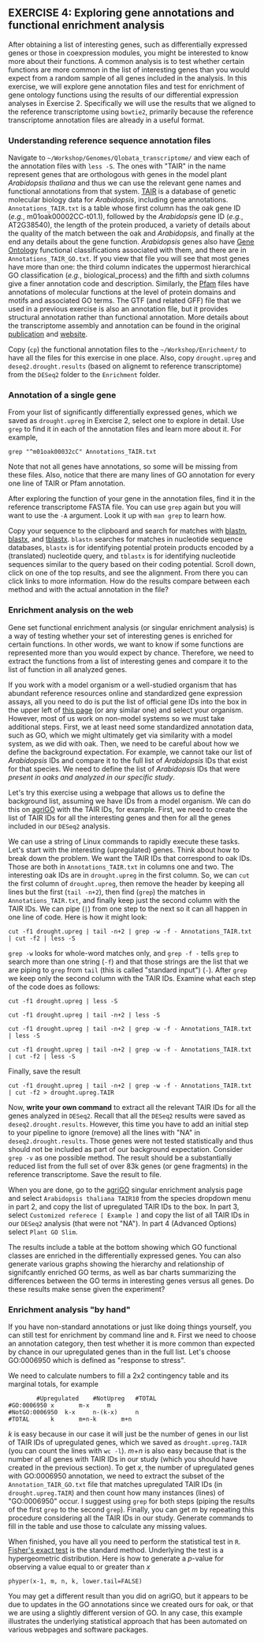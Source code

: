 ## EXERCISE 4: Exploring gene annotations and functional enrichment analysis

After obtaining a list of interesting genes, such as differentially expressed genes or those in coexpression modules, you might be interested to know more about their functions. A common analysis is to test whether certain functions are more common in the list of interesting genes than you would expect from a random sample of all genes included in the analysis. In this exercise, we will explore gene annotation files and test for enrichment of gene ontology functions using the results of our differential expression analyses in Exercise 2. Specifically we will use the results that we aligned to the reference transcriptome using `bowtie2`, primarily because the reference transcriptome  annotation files are already in a useful format. 

### Understanding reference sequence annotation files

Navigate to `~/Workshop/Genomes/Qlobata_transcriptome/` and view each of the annotation files with `less -S`. The ones with "TAIR" in the name represent genes that are orthologous with genes in the model plant *Arabidopsis thaliana* and thus we can use the relevant gene names and functional annotations from that system. [TAIR](https://www.arabidopsis.org/) is a database of genetic molecular biology data for *Arabidopsis*, including gene annotations. `Annotations_TAIR.txt` is a table whose first column has the oak gene ID (*e.g.*, m01oak00002CC-t01.1), followed by the *Arabidopsis* gene ID (*e.g.*, AT2G38540), the length of the protein produced, a variety of details about the quality of the match between the oak and *Arabidopsis*, and finally at the end any details about the gene function. *Arabidopsis* genes also have [Gene Ontology](http://www.geneontology.org/) functional classifications associated with them, and there are in `Annotations_TAIR_GO.txt`. If you view that file you will see that most genes have more than one: the third column indicates the uppermost hierarchical GO classification (*e.g.*, biological_process) and the fifth and sixth columns give a finer annotation code and description. Similarly,  the [Pfam](https://pfam.xfam.org/) files have annotations of molecular functions at the level of protein domains and motifs and associated GO terms. The GTF (and related GFF) file that we used in a previous exercise is also an annotation file, but it provides structural annotation rather than functional annotation. More details about the transcriptome assembly and annotation can be found in the original [publication](https://doi.org/10.1186/s12864-015-1761-4) and [website](http://genomes.mcdb.ucla.edu/OakTSA/).

Copy (`cp`) the functional annotation files to the `~/Workshop/Enrichment/` to have all the files for this exercise in one place. Also, copy `drought.upreg` and `deseq2.drought.results` (based on alignemt to reference transcriptome) from the `DESeq2` folder to the `Enrichment` folder.

### Annotation of a single gene

From your list of significantly differentially expressed genes, which we saved as `drought.upreg` in Exercise 2, select one to explore in detail. Use `grep` to find it in each of the annotation files and learn more about it. For example,

	grep "^m01oak00032cC" Annotations_TAIR.txt

Note that not all genes have annotations, so some will be missing from these files. Also, notice that there are many lines of GO annotation for every one line of TAIR or Pfam annotation. 

After exploring the function of your gene in the annotation files, find it in the reference transcriptome FASTA file. You can use `grep` again but you will want to use the `-A` argument. Look it up with `man grep` to learn how.

Copy your sequence to the clipboard and search for matches with [blastn](https://blast.ncbi.nlm.nih.gov/Blast.cgi?PROGRAM=blastn&PAGE_TYPE=BlastSearch&LINK_LOC=blasthome), [blastx](https://blast.ncbi.nlm.nih.gov/Blast.cgi?PROGRAM=blastx&PAGE_TYPE=BlastSearch&LINK_LOC=blasthome), and [tblastx](https://blast.ncbi.nlm.nih.gov/Blast.cgi?PAGE=Translations&PROGRAM=tblastx&PAGE_TYPE=BlastSearch&BLAST_SPEC=). `blastn` searches for matches in nucleotide sequence databases, `blastx` is for identifying potential protein products encoded by a (translated) nucleotide query, and `tblastx` is for identifying nucleotide sequences similar to the query based on their coding potential. Scroll down, click on one of the top results, and see the alignment. From there you can click links to more information. How do the results compare between each method and with the actual annotation in the file?

### Enrichment analysis on the web

Gene set functional enrichment analysis (or singular enrichment analysis) is a way of testing whether your set of interesting genes is enriched for certain functions. In other words, we want to know if some functions are represented more than you would expect by chance. Therefore, we need to extract the functions from a list of interesting genes and compare it to the list of function in all analyzed genes.

If you work with a model organism or a well-studied organism that has abundant reference resources online and standardized gene expression assays, all you need to do is put the list of official gene IDs into the box in the upper left of [this page](http://www.geneontology.org/) (or any similar one) and select your organism. However, most of us work on non-model systems so we must take additional steps. First, we at least need some standardized annotation data, such as GO, which we might ultimately get via similarity with a model system, as we did with oak. Then, we need to be careful about how we define the background expectation. For example, we cannot take our list of *Arabidopsis* IDs and compare it to the full list of *Arabidopsis* IDs that exist for that species. We need to define the list of *Arabidopsis* IDs that were *present in oaks and analyzed in our specific study*. 

Let's try this exercise using a webpage that allows us to define the background list, assuming we have IDs from a model organism. We can do this on [agriGO](http://bioinfo.cau.edu.cn/agriGO/analysis.php) with the TAIR IDs, for example. First, we need to create the list of TAIR IDs for all the interesting genes and then for all the genes included in our `DESeq2` analysis. 

We can use a string of Linux commands to rapidly execute these tasks. Let's start with the interesting (upregulated) genes. Think about how to break down the problem. We want the TAIR IDs that correspond to oak IDs. Those are both in `Annotations_TAIR.txt` in columns one and two. The interesting oak IDs are in `drought.upreg` in the first column. So, we can `cut` the first column of `drought.upreg`, then remove the header by keeping all lines but the first (`tail -n+2`), then find (`grep`) the matches in `Annotations_TAIR.txt`, and finally keep just the second column with the TAIR IDs. We can pipe (`|`) from one step to the next so it can all happen in one line of code. Here is how it might look:
	
	cut -f1 drought.upreg | tail -n+2 | grep -w -f - Annotations_TAIR.txt | cut -f2 | less -S

`grep -w` looks for whole-word matches only, and `grep -f -` tells `grep` to search more than one string (`-f`) and that those strings are the list that we are piping to `grep` from `tail` (this is called "standard input") (`-`). After `grep` we keep only the second column with the TAIR IDs. Examine what each step of the code does as follows:

	cut -f1 drought.upreg | less -S
	
	cut -f1 drought.upreg | tail -n+2 | less -S
	
	cut -f1 drought.upreg | tail -n+2 | grep -w -f - Annotations_TAIR.txt | less -S
	
	cut -f1 drought.upreg | tail -n+2 | grep -w -f - Annotations_TAIR.txt | cut -f2 | less -S
	
Finally, save the result

	cut -f1 drought.upreg | tail -n+2 | grep -w -f - Annotations_TAIR.txt | cut -f2 > drought.upreg.TAIR

Now, **write your own command** to extract all the relevant TAIR IDs for all the genes analyzed in `DESeq2`. Recall that all the `DESeq2` results were saved as `deseq2.drought.results`. However, this time you have to add an initial step to your pipeline to ignore (remove) all the lines with "NA" in `deseq2.drought.results`. Those genes were not tested statistically and thus should not be included as part of our background expectation. Consider `grep -v` as one possible method. The result should be a substantially reduced list from the full set of over 83k genes (or gene fragments) in the reference transcriptome. Save the result to file.

When you are done, go to the [agriGO](http://bioinfo.cau.edu.cn/agriGO/analysis.php) singular enrichment analysis page and select `Arabidopsis thaliana TAIR10` from the species dropdown menu in part 2, and copy the list of upregulated TAIR IDs to the box. In part 3, select `Customized referece [ Example ]` and copy the list of all TAIR IDs in our `DESeq2` analysis (that were not "NA"). In part 4 (Advanced Options) select `Plant GO Slim`.

The results include a table at the bottom showing which GO functional classes are enriched in the differentially expressed genes. You can also generate various graphs showing the hierarchy and relationship of signifcantly enriched GO terms, as well as bar charts summarizing the differences between the GO terms in interesting genes versus all genes. Do these results make sense given the experiment?

### Enrichment analysis "by hand"

If you have non-standard annotations or just like doing things yourself, you can still test for enrichment by command line and `R`. First we need to choose an annotation category, then test whether it is more common than expected by chance in our upregulated genes than in the full list. Let's choose GO:0006950 which is defined as "response to stress". 

We need to calculate numbers to fill a 2x2 contingency table and its marginal totals, for example

			#Upregulated	#NotUpreg	#TOTAL
	#GO:0006950	x		m-x		m
	#NotGO:0006950	k-x		n-(k-x)		n
	#TOTAL		k		m+n-k		m+n

*k* is easy because in our case it will just be the number of genes in our list of TAIR IDs of upregulated genes, which we saved as `drought.upreg.TAIR` (you can count the lines with `wc -l`). *m*+*n* is also easy because that is the number of all genes with TAIR IDs in our study (which you should have created in the previous section). To get *x*, the number of upregulated genes with GO:0006950 annotation, we need to extract the subset of the `Annotation_TAIR_GO.txt` file that matches upregulated TAIR IDs (in `drought.upreg.TAIR`) and then count how many instances (lines) of "GO:0006950" occur. I suggest using `grep` for both steps (piping the results of the first `grep` to the second `grep`). Finally, you can get *m* by repeating this procedure considering all the TAIR IDs in our study. Generate commands to fill in the table and use those to calculate any missing values.

When finished, you have all you need to perform the statistical test in `R`. [Fisher's exact test](https://en.wikipedia.org/wiki/Fisher%27s_exact_test) is the standard method. Underlying the test is a hypergeometric distribution. Here is how to generate a *p*-value for observing a value equal to or greater than *x*

	phyper(x-1, m, n, k, lower.tail=FALSE)

You may get a different result than you did on agriGO, but it appears to be due to updates in the GO annotations since we created ours for oak, or that we are using a slightly different version of GO. In any case, this example illustrates the underlying statistical approach that has been automated on various webpages and software packages. 

